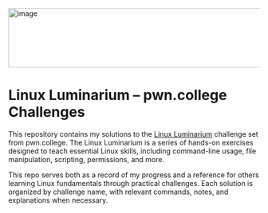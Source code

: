 <img width="729" height="119" alt="image" src="https://github.com/user-attachments/assets/d463c527-9138-4966-bffc-bf2272df0962" />

# Linux Luminarium – pwn.college Challenges
This repository contains my solutions to the [Linux Luminarium](https://pwn.college/linux-luminarium) challenge set from pwn.college.
The Linux Luminarium is a series of hands-on exercises designed to teach essential Linux skills, including command-line usage, file manipulation, scripting, permissions, and more.

This repo serves both as a record of my progress and a reference for others learning Linux fundamentals through practical challenges. Each solution is organized by challenge name, with relevant commands, notes, and explanations when necessary.

